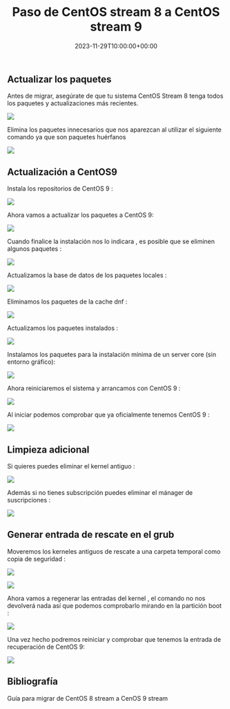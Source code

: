 ﻿---
title: "Paso de CentOS stream 8 a CentOS stream 9"
date: 2023-11-29T10:00:00+00:00
description: Paso de CentOS stream 8 a CentOS stream 9
tags: [Sistemas,ISO,ASO,Linux]
hero: images/sistemas/paso_de_centos_stream_8_a_centos_stream_9/paso_de_centos_stream_8_a_centos_stream_9.png
---



## Actualizar los paquetes

Antes de migrar, asegúrate de que tu sistema CentOS Stream 8 tenga todos los paquetes y actualizaciones más recientes. 

![](../img/Aspose.Words.64b29d49-eb3e-49be-9751-9727b0deafb9.001.jpeg)

Elimina los paquetes innecesarios que nos aparezcan al utilizar el siguiente comando ya que son paquetes huérfanos 

![](../img/Aspose.Words.64b29d49-eb3e-49be-9751-9727b0deafb9.002.png)

## Actualización a CentOS9

Instala los repositorios de CentOS 9 : 

![](../img/Aspose.Words.64b29d49-eb3e-49be-9751-9727b0deafb9.003.jpeg)

Ahora vamos a actualizar los paquetes a CentOS 9:

![](../img/Aspose.Words.64b29d49-eb3e-49be-9751-9727b0deafb9.004.png)

Cuando finalice la instalación nos lo indicara , es posible que se eliminen algunos paquetes  :

![](../img/Aspose.Words.64b29d49-eb3e-49be-9751-9727b0deafb9.005.png)

Actualizamos la base de datos de los paquetes locales :

![](../img/Aspose.Words.64b29d49-eb3e-49be-9751-9727b0deafb9.006.png)

Eliminamos los paquetes de la cache dnf :

![](../img/Aspose.Words.64b29d49-eb3e-49be-9751-9727b0deafb9.007.png)

Actualizamos los paquetes instalados :

![](../img/Aspose.Words.64b29d49-eb3e-49be-9751-9727b0deafb9.008.png)

Instalamos los paquetes para la instalación mínima de un server core (sin entorno gráfico):

![](../img/Aspose.Words.64b29d49-eb3e-49be-9751-9727b0deafb9.009.png)

Ahora reiniciaremos el sistema y arrancamos con CentOS 9 :

![](../img/Aspose.Words.64b29d49-eb3e-49be-9751-9727b0deafb9.010.jpeg)

Al iniciar podemos comprobar que ya oficialmente tenemos CentOS 9 :

![](../img/Aspose.Words.64b29d49-eb3e-49be-9751-9727b0deafb9.011.jpeg)

## Limpieza adicional

Si quieres puedes eliminar el kernel antiguo :

![](../img/Aspose.Words.64b29d49-eb3e-49be-9751-9727b0deafb9.012.png)

Además si no tienes subscripción puedes eliminar el mánager de suscripciones :

![](../img/Aspose.Words.64b29d49-eb3e-49be-9751-9727b0deafb9.013.png)

## Generar entrada de rescate en el grub

Moveremos los kerneles antiguos de rescate a una carpeta temporal como copia de seguridad :

![](../img/Aspose.Words.64b29d49-eb3e-49be-9751-9727b0deafb9.014.png)

![](../img/Aspose.Words.64b29d49-eb3e-49be-9751-9727b0deafb9.015.png)

Ahora vamos  a regenerar las entradas del kernel , el comando no nos devolverá nada así que podemos comprobarlo mirando en la partición boot :

![](../img/Aspose.Words.64b29d49-eb3e-49be-9751-9727b0deafb9.016.png)

Una vez hecho podremos reiniciar y comprobar  que tenemos la entrada de recuperación de CentOS 9:

![](../img/Aspose.Words.64b29d49-eb3e-49be-9751-9727b0deafb9.017.png)

## Bibliografía

Guía para migrar de CentOS 8 stream a CenOS 9 stream 

